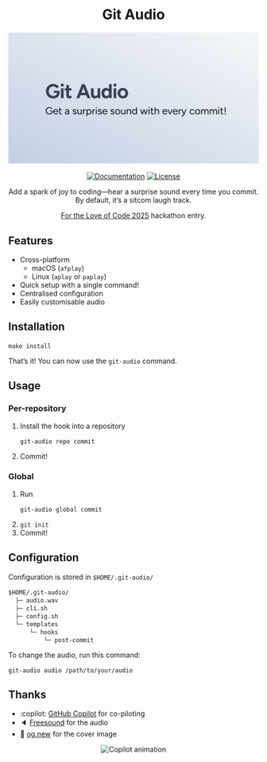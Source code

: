 <div align="center">

# Git Audio

[![Cover image](./cover.svg)](https://git-audio.nhan.dev)

[![Documentation](https://img.shields.io/badge/Documentation-none?style=for-the-badge&cacheSeconds=86400)](https://git-audio.nhan.dev)
[![License](https://img.shields.io/github/license/dnhn/gca?style=for-the-badge&cacheSeconds=86400)](./license)

Add a spark of joy to coding—hear a surprise sound every time you commit. By default, it’s a sitcom laugh track.

[For the Love of Code 2025](https://gh.io/ftloc) hackathon entry.

</div>

## Features

- Cross-platform
  - macOS (`afplay`)
  - Linux (`aplay` or `paplay`)
- Quick setup with a single command!
- Centralised configuration
- Easily customisable audio

## Installation

```shell
make install
```

That’s it! You can now use the `git-audio` command.

## Usage

### Per-repository

1. Install the hook into a repository
   ```shell
   git-audio repo commit
   ```
1. Commit!

### Global

1. Run
   ```shell
   git-audio global commit
   ```
1. `git init`
1. Commit!

## Configuration

Configuration is stored in `$HOME/.git-audio/`

```
$HOME/.git-audio/
  ├─ audio.wav
  ├─ cli.sh
  ├─ config.sh
  └─ templates
      └─ hooks
          └─ post-commit
```

To change the audio, run this command:

```shell
git-audio audio /path/to/your/audio
```

## Thanks

- :copilot: [GitHub Copilot](https://gh.io/copilot) for co-piloting
- 🔈 [Freesound](https://freesound.org/s/324894) for the audio
- 📔 [og.new](https://og.new) for the cover image

<div align="center">
<img src="https://github.blog/wp-content/uploads/2025/05/leereilly-copilot.gif" alt="Copilot animation" width="250" height="315">
</div>
